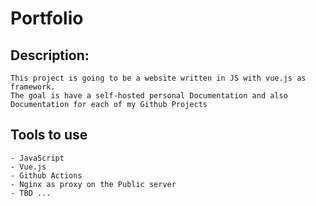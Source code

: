# Portfolio

## Description:
    This project is going to be a website written in JS with vue.js as framework. 
    The goal is have a self-hosted personal Documentation and also Documentation for each of my Github Projects



## Tools to use

    - JavaScript
    - Vue.js
    - Github Actions
    - Nginx as proxy on the Public server
    - TBD ...
